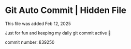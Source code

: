 # Git Auto Commit | Hidden File

This file was added Feb 12, 2025

Just for fun and keeping my daily git commit active 🤪

commit number: 839250
